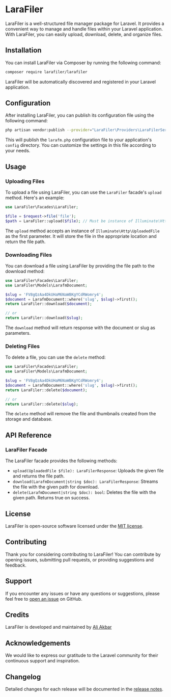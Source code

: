 # LaraFiler

LaraFiler is a well-structured file manager package for Laravel. It provides a convenient way to manage and handle files within your Laravel application. With LaraFiler, you can easily upload, download, delete, and organize files.

## Installation

You can install LaraFiler via Composer by running the following command:

```bash
composer require larafiler/larafiler
```

LaraFiler will be automatically discovered and registered in your Laravel application.

## Configuration
After installing LaraFiler, you can publish its configuration file using the following command:

```bash
php artisan vendor:publish --provider="LaraFiler\Providers\LaraFilerServiceProvider"
```

This will publish the `larafm.php` configuration file to your application's `config` directory. You can customize the settings in this file according to your needs.

## Usage
### Uploading Files
To upload a file using LaraFiler, you can use the `LaraFiler` facade's `upload` method. Here's an example:

```php
use LaraFiler\Facades\LaraFiler;

$file = $request->file('file');
$path = LaraFiler::upload($file); // Must be instance of Illuminate\Http\UploadedFile
```

The `upload` method accepts an instance of `Illuminate\Http\UploadedFile` as the first parameter. It will store the file in the appropriate location and return the file path.

### Downloading Files
You can download a file using LaraFiler by providing the file path to the download method:

```php
use LaraFiler\Facades\LaraFiler;
use LaraFiler\Models\LarafmDocument;

$slug = 'FV8gQzAa4DkUHaM6NaWBKgYCdRWomry4';
$document = LarafmDocument::where('slug', $slug)->first();
return LaraFiler::download($document);

// or
return LaraFiler::download($slug);
```

The `download` method will return response with the document or slug as parameters.

### Deleting Files
To delete a file, you can use the `delete` method:

```php
use LaraFiler\Facades\LaraFiler;
use LaraFiler\Models\LarafmDocument;

$slug = 'FV8gQzAa4DkUHaM6NaWBKgYCdRWomry4';
$document = LarafmDocument::where('slug', $slug)->first();
return LaraFiler::delete($document);

// or
return LaraFiler::delete($slug);
```

The `delete` method will remove the file and thumbnails created from the storage and database.

## API Reference
### LaraFiler Facade
The LaraFiler facade provides the following methods:

- `upload(UploadedFile $file): LaraFilerResponse`: Uploads the given file and returns the file path.
- `download(LarafmDocument|string $doc): LaraFilerResponse`: Streams the file with the given path for download.
- `delete(LarafmDocument|string $doc): bool`: Deletes the file with the given path. Returns true on success.

## License
LaraFiler is open-source software licensed under the [MIT license](https://opensource.org/licenses/MIT).

## Contributing
Thank you for considering contributing to LaraFiler! You can contribute by opening issues, submitting pull requests, or providing suggestions and feedback.

## Support
If you encounter any issues or have any questions or suggestions, please feel free to [open an issue](https://github.com/ali5alkaf5/larafiler/issues) on GitHub.

## Credits
LaraFiler is developed and maintained by [Ali Akbar](https://github.com/ali5alkaf5)

## Acknowledgements
We would like to express our gratitude to the Laravel community for their continuous support and inspiration.

## Changelog
Detailed changes for each release will be documented in the [release notes](https://github.com/ali5alkaf5/releases).